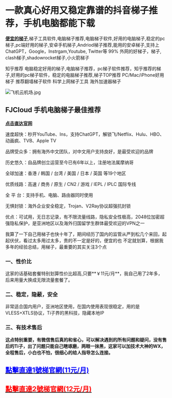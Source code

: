 # 一款真心好用又稳定靠谱的抖音梯子推荐，手机电脑都能下载

[**便宜的梯子**](https://iheikeji.com),梯子工具软件,电脑梯子推荐,电脑梯子软件,好用的电脑梯子,稳定的pc梯子,pc端好用的梯子,安卓手机梯子,Andriod梯子推荐,能用的安卓梯子,支持上 ChatGPT，Google，Instrgam,Youtube, Twitter等 99% 外网的好梯子，梯子, clash梯子,shadowrocket梯子,小火箭梯子



知乎推荐 电脑稳定好用的梯子,电脑梯子推荐，pc梯子软件推荐，知乎推荐的梯子,好用的pc梯子软件，稳定的电脑梯子推荐,梯子TOP推荐 PC/Mac/iPhone好用梯子 推荐翻墙梯子软件 科学上网梯子工具 海外加速器梯子


![飞机云机场.jpg](https://s2.loli.net/2024/02/23/plBxnmfL7FY5orv.jpg)

## FJCloud 手机电脑梯子最佳推荐

[**点击直达官网**](https://go.51tz.cc/fjcloud)

速度超快：秒开YouTube、Ins，支持ChatGPT，解锁飞/Netflix、Hulu、HBO、动画疯、TVB、Apple TV

品牌受众多：拥有海外中文团队，对中文用户支持良好，是最受欢迎的品牌

历史悠久：自品牌创立运营至今已有6年以上，注册地法属摩纳哥

全球加速：香港 / 韩国 / 台湾 / 美国 / 日本 / 英国 等19个地区

优质线路：高速 / 商务 / 原生 / CN2 / 游戏 / IEPL / IPLC 国际专线

全 平 台：支持手机、电脑、路由器同时使用

无惧封锁：海外企业安全稳定，Trojan、V2Ray协议超强抗封锁

优点：可试用，无日志记录，有不限流量线路，隐私安全性极高，2048位加密超强隐私保护，是亚洲地区以及海外归国留学生群体最受欢迎的VPN之一

我算了一下自己用梯子也快十年了，期间经历了国内的监管从严到松几个来回，起起伏伏，看过太多用过太多，贵的不一定是好的，便宜的也 不定就划算，根据我多年的经验总结，用梯子，最重要的其实关注3个点

### 一、性价比

这家的话基础套餐特别划算性价比超高,只要**￥11元/月**，我自己用了2年多，后来用量大换成无限流量套餐了。

### 二、稳定，隐蔽，安全

非常适合国内用户，亚洲地区使用，在国内使用表现很稳定，用的是VLESS+XTLS协议，Ti子界的黑科技，隐藏本地IP

### 三、有技术售后

**这点特别重要，有微信售后真的和省心，可以解决遇到的所有问题和疑问，没有售后的Ti子，出了问题只能自己瞎琢磨，两眼一抹黑，这家可以加技术大神的WX，全程售后，小白也不怕，很细心的给人指导怎么连接。**





<h2><strong><a href="https://go.51tz.cc/fjcloud"><font color="blue">點擊直達1號梯官網(11元/月)</font></a></strong></h2>

<h2><strong><a href="https://go.51tz.cc/nicecloud"><font color="red"> 點擊直達2號梯官網(12元/月)</font></a></strong></h2>




